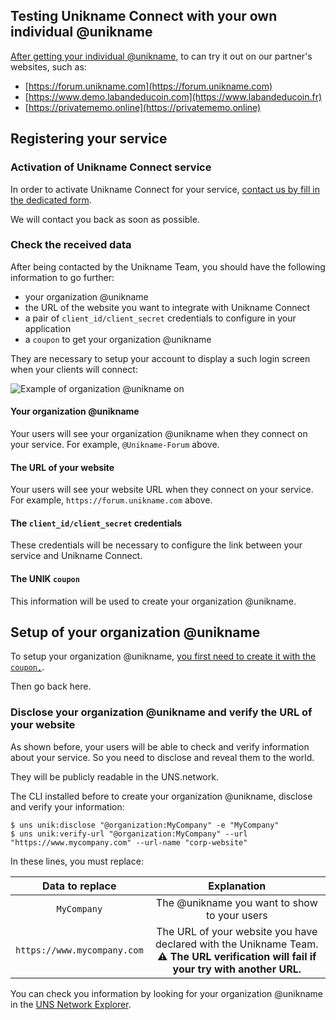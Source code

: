 ## Testing Unikname Connect with your own individual @unikname

[After getting your individual @unikname](/get-unikname/creating-your-unikname-individual), to can try it out on our partner's websites, such as:

- [https://forum.unikname.com](https://forum.unikname.com)
- [https://www.demo.labandeducoin.com](https://www.labandeducoin.fr)
- [https://privatememo.online](https://privatememo.online)

## Registering your service

### Activation of Unikname Connect service

In order to activate Unikname Connect for your service, [contact us by fill in the dedicated form](https://www.unikname.com/get-started/).

We will contact you back as soon as possible.

### Check the received data

After being contacted by the Unikname Team, you should have the following information to go further:

- your organization @unikname
- the URL of the website you want to integrate with Unikname Connect
- a pair of `client_id/client_secret` credentials to configure in your application
- a `coupon` to get your organization @unikname

They are necessary to setup your account to display a such login screen when your clients will connect:

![Example of organization @unikname on](/connect/connect-with-your-private-unikname-screen.png)

#### Your organization @unikname

Your users will see your organization @unikname when they connect on your service.
For example, `@Unikname-Forum` above.

#### The URL of your website

Your users will see your website URL when they connect on your service.
For example, `https://forum.unikname.com` above.


#### The `client_id/client_secret` credentials

These credentials will be necessary to configure the link between your service and Unikname Connect.

#### The UNIK `coupon`

This information will be used to create your organization @unikname.
 
## Setup of your organization @unikname

To setup your organization @unikname, [you first need to create it with the `coupon,`](/get-unikname/creating-unikname-organization).

Then go back here.

### Disclose your organization @unikname and verify the URL of your website

As shown before, your users will be able to check and verify information about your service.
So you need to disclose and reveal them to the world.

They will be publicly readable in the UNS.network.

The CLI installed before to create your organization @unikname, disclose and verify your information:

    $ uns unik:disclose "@organization:MyCompany" -e "MyCompany"
    $ uns unik:verify-url "@organization:MyCompany" --url "https://www.mycompany.com" --url-name "corp-website"

In these lines, you must replace:

| Data to replace | Explanation |
|:----:|:-----------:|
| `MyCompany`     |  The @unikname you want to show to your users           |
| `https://www.mycompany.com`     | The URL of your website you have declared with the Unikname Team.<br/>**:warning: The URL verification will fail if your try with another URL.**  |

You can check you information by looking for your organization @unikname in the [UNS Network Explorer](https://explorer.uns.network).
